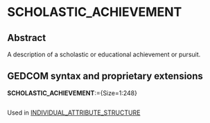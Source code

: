 ﻿<!-- licence GPL V2, cf https://github.com/TitiFix/geneweb -->
# SCHOLASTIC_ACHIEVEMENT
## Abstract
A description of a scholastic or educational achievement or pursuit.


## GEDCOM syntax and proprietary extensions

**SCHOLASTIC_ACHIEVEMENT**:={Size=1:248}
<pre>
</pre>
Used in <a href=Ged.INDIVIDUAL_ATTRIBUTE_STRUCTURE.md>INDIVIDUAL_ATTRIBUTE_STRUCTURE</a><br />

